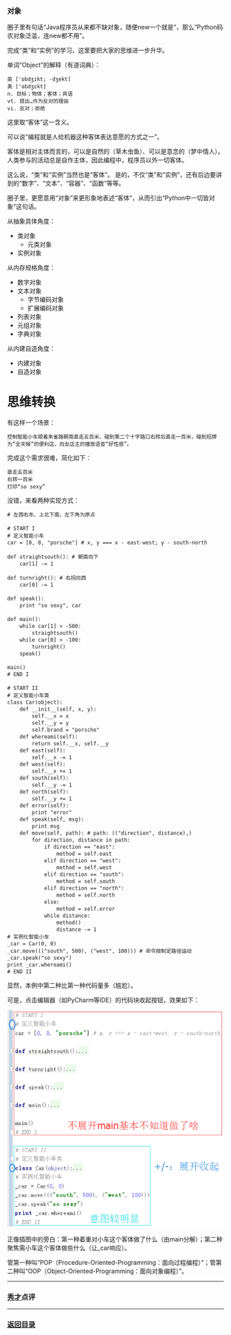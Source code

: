 ### 对象 ###
圈子里有句话“Java程序员从来都不缺对象，随便new一个就是”，那么“Python码农对象泛滥，连new都不用”。

完成“类”和“实例”的学习，这里要把大家的思维进一步升华。

单词“Object”的解释（有道词典）：

	英 ['ɒbdʒɪkt; -dʒekt]
	美 ['ɑbdʒɛkt]
	n. 目标；物体；客体；宾语
	vt. 提出…作为反对的理由
	vi. 反对；拒绝

这里取“客体”这一含义。

可以说“编程就是人给机器这种客体表达意愿的方式之一”。

客体是相对主体而言的，可以是自然的（草木虫鱼）、可以是意念的（梦中情人）。人类参与的活动总是自作主体，因此编程中，程序员以外一切客体。

这么说，“类”和“实例”当然也是“客体”。
是的，不仅“类”和“实例”，还有后边要讲到的“数字”、“文本”、“容器”、“函数”等等。

圈子里，更愿意用“对象”来更形象地表述“客体”，从而引出“Python中一切皆对象”这句话。

从抽象具体角度：

- 类对象
  - 元类对象
- 实例对象

从内存规格角度：

- 数字对象
- 文本对象
  - 字节编码对象
  - 扩展编码对象
- 列表对象
- 元组对象
- 字典对象

从内建自造角度：

- 内建对象
- 自造对象

# 思维转换

有这样一个场景：

	控制智能小车顺着朱雀路朝南直走五百米、碰到第二个十字路口右转后直走一百米，碰到招牌为“全天候”的便利店，向女店主的播放语音“好性感”。

完成这个需求很难，简化如下：

	直走五百米
	右转一百米
	打印“so sexy”

没错，来看两种实现方式：

	# 左西右东、上北下南，左下角为原点

	# START I
	# 定义智能小车
	car = [0, 0, "porsche"] # x, y === x - east-west; y - south-north

	def straightsouth(): # 朝南向下
	    car[1] -= 1

	def turnright(): # 右拐向西
	    car[0] -= 1

	def speak():
	    print "so sexy", car

	def main():
	    while car[1] > -500:
	        straightsouth()
	    while car[0] > -100:
	        turnright()
	    speak()

	main()
	# END I

	# START II
	# 定义智能小车类
	class Car(object):
	    def __init__(self, x, y):
	        self.__x = x
	        self.__y = y
			self.brand = "porsche"
	    def whereami(self):
	        return self.__x, self.__y
	    def east(self):
	        self.__x -= 1
	    def west(self):
	        self.__x += 1
	    def south(self):
	        self.__y -= 1
	    def north(self):
	        self.__y += 1
	    def error(self):
	        print "error"
	    def speak(self, msg):
	        print msg
	    def move(self, path): # path: (("direction", distance),)
	        for direction, distance in path:
	            if direction == "east":
	                method = self.east
	            elif direction == "west":
	                method = self.west
	            elif direction == "south":
	                method = self.south
	            elif direction == "north":
	                method = self.north
	            else:
	                method = self.error
	            while distance:
	                method()
	                distance -= 1
	# 实例化智能小车
	_car = Car(0, 0)
	_car.move((("south", 500), ("west", 100))) # 命令按制定路径运动
	_car.speak("so sexy")
	print _car.whereami()
	# END II

显然，本例中第二种比第一种代码量多（尴尬）。

可是，点击编辑器（如PyCharm等IDE）的代码块收起按钮，效果如下：

  ![POP-OOP][0]

正像插图中的旁白：第一种着重对小车这个客体做了什么（由main分解）；第二种聚焦需小车这个客体做些什么（让_car响应）。

管第一种叫“POP（Procedure-Oriented-Programming：面向过程编程）”；管第二种叫“OOP（Object-Oriented-Programming：面向对象编程）”。

---
### [秀才](http://zhouguoqiang.cn/ "作者")点评 ###

---
### [返回目录](../../Python半深入讲义/背诵默写.md "背诵默写") ###
[0]: ../../illustration/POP-OOP-Code-Block.png "POP-OOP"